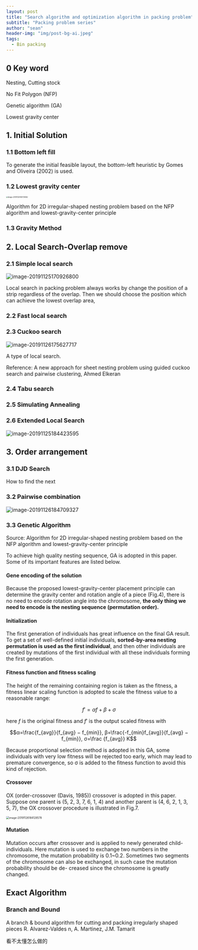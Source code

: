 ```yaml
---
layout: post
title: "Search algorithm and optimization algorithm in packing problem"
subtitle: "Packing problem series"
author: "sean"
header-img: "img/post-bg-ai.jpeg"
tags:
  - Bin packing
---
```


## 0 Key word

Nesting, Cutting stock

No Fit Polygon (NFP)

Genetic algorithm (GA)

Lowest gravity center



## 1. Initial Solution

### 1.1 Bottom left fill

To generate the initial feasible layout, the bottom-left heuristic by Gomes and Oliveira (2002) is used.



### 1.2 Lowest gravity center

<img src="https://tva1.sinaimg.cn/large/006y8mN6gy1g9blpa5ed9j312q0t07a4.jpg" alt="image-20191126180739082" style="zoom:30%;" />

Algorithm for 2D irregular-shaped nesting problem based on the NFP algorithm and lowest-gravity-center principle



### 1.3 Gravity Method





## 2. Local Search-Overlap remove

### 2.1 Simple local search 

![image-20191125170926800](https://tva1.sinaimg.cn/large/006y8mN6gy1g9aeeg77bcj317v0u014m.jpg)

Local search in packing problem always works by change the position of a strip regardless of the overlap. Then we should choose the position which can achieve the lowest overlap area, 



### 2.2 Fast local search



### 2.3 Cuckoo search

![image-20191126175627717](https://tva1.sinaimg.cn/large/006y8mN6gy1g9bldnvdsfj319q0latct.jpg)

A type of local search. 

Reference: A new approach for sheet nesting problem using guided cuckoo search and pairwise clustering, Ahmed Elkeran

### 2.4 Tabu search



### 2.5 Simulating Annealing



### 2.6 Extended Local Search

![image-20191125184423595](https://tva1.sinaimg.cn/large/006y8mN6gy1g9ah56j9hjj31e60pa163.jpg)







## 3. Order arrangement

### 3.1 DJD Search

How to find the next 



### 3.2 Pairwise combination

![image-20191126184709327](https://tva1.sinaimg.cn/large/006y8mN6gy1g9bmudisxbj31me0k6q7j.jpg)

### 3.3 Genetic Algorithm

Source: Algorithm for 2D irregular-shaped nesting problem based on the NFP algorithm and lowest-gravity-center principle

To achieve high quality nesting sequence, GA is adopted in this paper. Some of its important features are listed below.

#### Gene encoding of the solution

Because the proposed lowest-gravity-center placement principle can determine the gravity center and rotation angle of a piece (Fig.4), there is no need to encode rotation angle into the chromosome, **the only thing we need to encode is the nesting sequence (permutation order).**

#### Initialization

The first generation of individuals has great influence on the final GA result. To get a set of well-defined initial individuals, **sorted-by-area nesting permutation is used as the first individual**, and then other individuals are created by mutations of the first individual with all these individuals forming the first generation.

#### Fitness function and fitness scaling

The height of the remaining containing region is taken as the fitness, a fitness linear scaling function is adopted to scale the fitness value to a reasonable range:

$$f ′=αf+β+σ$$

here $f$ is the original fitness and $f ′$ is the output scaled fitness with

$$α=\frac{f_{avg}}{f_{avg} − f_{min}}, β=\frac{-f_{min}f_{avg}}{f_{avg} − f_{min}}, σ=\frac {f_{avg}} K$$

Because proportional selection method is adopted in this GA, some individuals with very low fitness will be rejected too early, which may lead to premature convergence, so σ is added to the fitness function to avoid this kind of rejection.

#### Crossover

OX (order-crossover (Davis, 1985)) crossover is adopted in this paper. Suppose one parent is (5, 2, 3, 7, 6, 1, 4) and another parent is (4, 6, 2, 1, 3, 5, 7), the OX crossover procedure is illustrated in Fig.7.

<img src="https://tva1.sinaimg.cn/large/006y8mN6gy1g9bmoggts7j30n60ycdir.jpg" alt="image-20191126184128578" style="zoom:50%;" />

#### Mutation

Mutation occurs after crossover and is applied to newly generated child-individuals. Here mutation is used to exchange two numbers in the chromosome, the mutation probability is 0.1~0.2. Sometimes two segments of the chromosome can also be exchanged, in such case the mutation probability should be de- creased since the chromosome is greatly changed.

## Exact Algorithm

### Branch and Bound

A branch & bound algorithm for cutting and packing irregularly shaped pieces
R. Alvarez-Valdes n, A. Martinez, J.M. Tamarit

看不太懂怎么做的











